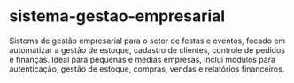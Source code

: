 # sistema-gestao-empresarial
Sistema de gestão empresarial para o setor de festas e eventos, focado em automatizar a gestão de estoque, cadastro de clientes, controle de pedidos e finanças. Ideal para pequenas e médias empresas, inclui módulos para autenticação, gestão de estoque, compras, vendas e relatórios financeiros.
